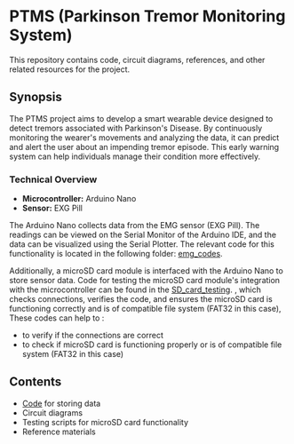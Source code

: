 # PTMS (Parkinson Tremor Monitoring System)

This repository contains code, circuit diagrams, references, and other related resources for the project.

## Synopsis

The PTMS project aims to develop a smart wearable device designed to detect tremors associated with Parkinson's Disease. By continuously monitoring the wearer's movements and analyzing the data, it can predict and alert the user about an impending tremor episode. This early warning system can help individuals manage their condition more effectively.

### Technical Overview

- **Microcontroller:** Arduino Nano
- **Sensor:** EXG Pill

The Arduino Nano collects data from the EMG sensor (EXG Pill). The readings can be viewed on the Serial Monitor of the Arduino IDE, and the data can be visualized using the Serial Plotter. The relevant code for this functionality is located in the following folder: [emg_codes](https://github.com/Azure9733/parkinson-tremor-monitoring-system-PTMS-/tree/main/emg_codes).

Additionally, a microSD card module is interfaced with the Arduino Nano to store sensor data. Code for testing the microSD card module's integration with the microcontroller can be found in the [SD_card_testing](SD_card_testing).
, which checks connections, verifies the code, and ensures the microSD card is functioning correctly and is of compatible file system (FAT32 in this case), 
These codes can help to :
- to verify if the connections are correct
- to check if microSD card is functioning properly or is of compatible file system (FAT32 in this case)

## Contents

- [Code](emg_codes/EMG_data_aqi_5.ino) for storing data
- Circuit diagrams
- Testing scripts for microSD card functionality
- Reference materials
